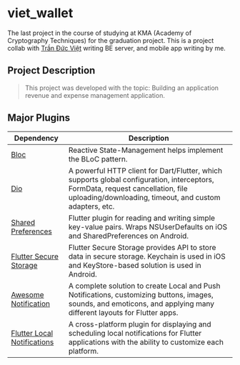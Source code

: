 # viet_wallet

The last project in the course of studying at KMA (Academy of Cryptography Techniques) for the graduation project.
This is a project collab with [Trần Đức Việt](https://github.com/tranducviet228) writing BE server, and mobile app writing by me.

## Project Description 

> This project was developed with the topic: Building an application revenue and expense management application.

## Major Plugins

| Dependency | Description |
| ------------ | ------------ |
| [Bloc](https://pub.dev/packages/flutter_bloc) | Reactive State-Management helps implement the BLoC pattern. |
| [Dio](https://pub.dev/packages/dio) | A powerful HTTP client for Dart/Flutter, which supports global configuration, interceptors, FormData, request cancellation, file uploading/downloading, timeout, and custom adapters, etc. |
| [Shared Preferences](https://pub.dev/packages/shared_preferences) | Flutter plugin for reading and writing simple key-value pairs. Wraps NSUserDefaults on iOS and SharedPreferences on Android. |
| [Flutter Secure Storage](https://pub.dev/packages/flutter_secure_storage) | Flutter Secure Storage provides API to store data in secure storage. Keychain is used in iOS and KeyStore-based solution is used in Android. |
| [Awesome Notification](https://pub.dev/packages/awesome_notifications) | A complete solution to create Local and Push Notifications, customizing buttons, images, sounds, and emoticons, and applying many different layouts for Flutter apps. |
| [Flutter Local Notifications](https://pub.dev/packages/flutter_local_notifications) | A cross-platform plugin for displaying and scheduling local notifications for Flutter applications with the ability to customize each platform. |
